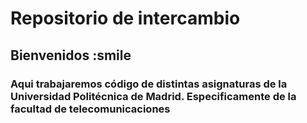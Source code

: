 # Repositorio de intercambio
## Bienvenidos :smile
### Aqui trabajaremos código de distintas asignaturas de la Universidad Politécnica de Madrid. Especificamente de la facultad de telecomunicaciones
  
